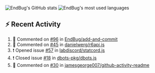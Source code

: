 ![EndBug's GitHub stats](https://github-readme-stats.vercel.app/api?username=endbug&show_icons=true)
![EndBug's most used languages](https://github-readme-stats.vercel.app/api/top-langs/?username=endbug&layout=compact)

## ⚡ Recent Activity

<!--START_SECTION:activity-->
1. 💬 Commented on [#96](https://github.com//EndBug/add-and-commit/issues/96) in [EndBug/add-and-commit](https://github.com//EndBug/add-and-commit)
2. 💬 Commented on [#45](https://github.com//danielwerg/r6api.js/issues/45) in [danielwerg/r6api.js](https://github.com//danielwerg/r6api.js)
3. ❗️ Opened issue [#57](https://github.com//labdiscord/statcord.js/issues/57) in [labdiscord/statcord.js](https://github.com//labdiscord/statcord.js)
4. ❗️ Closed issue [#18](https://github.com//dbots-pkg/dbots.js/issues/18) in [dbots-pkg/dbots.js](https://github.com//dbots-pkg/dbots.js)
5. 💬 Commented on [#30](https://github.com//jamesgeorge007/github-activity-readme/issues/30) in [jamesgeorge007/github-activity-readme](https://github.com//jamesgeorge007/github-activity-readme)
<!--END_SECTION:activity-->
